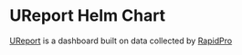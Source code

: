 # UReport Helm Chart

[UReport](https://github.com/rapidpro/ureport) is a dashboard built on data collected by [RapidPro](https://github.com/rapidpro/rapidpro)

